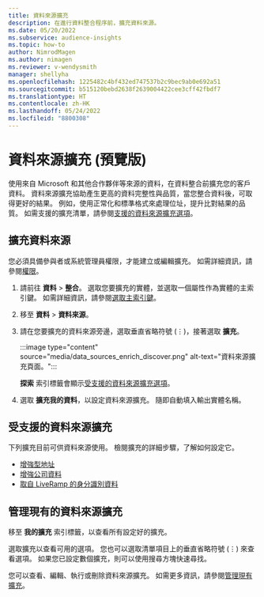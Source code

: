 ```yaml
---
title: 資料來源擴充
description: 在進行資料整合程序前，擴充資料來源。
ms.date: 05/20/2022
ms.subservice: audience-insights
ms.topic: how-to
author: NimrodMagen
ms.author: nimagen
ms.reviewer: v-wendysmith
manager: shellyha
ms.openlocfilehash: 1225482c4bf432ed747537b2c9bec9ab0e692a51
ms.sourcegitcommit: b515120bebd2638f2639004422cee3cff42fbdf7
ms.translationtype: HT
ms.contentlocale: zh-HK
ms.lasthandoff: 05/24/2022
ms.locfileid: "8800308"
---
```

# <a name="enrichment-for-data-sources-preview"></a>資料來源擴充 (預覽版)

使用來自 Microsoft 和其他合作夥伴等來源的資料，在資料整合前擴充您的客戶資料。 資料來源擴充協助產生更高的資料完整性與品質，當您整合資料後，可取得更好的結果。 例如，使用正常化和標準格式來處理位址，提升比對結果的品質。 如需支援的擴充清單，請參閱[支援的資料來源擴充選項](#supported-data-source-enrichments)。

## <a name="enrich-a-data-source"></a>擴充資料來源

您必須具備參與者或系統管理員權限，才能建立或編輯擴充。 如需詳細資訊，請參閱[權限](permissions.md)。  

1. 請前往 **資料** > **整合**。 選取您要擴充的實體，並選取一個屬性作為實體的主索引鍵。 如需詳細資訊，請參閱[選取主索引鍵](map-entities.md#select-primary-key-and-semantic-type-for-attributes)。

1. 移至 **資料** > **資料來源**。

1. 請在您要擴充的資料來源旁邊，選取垂直省略符號 (&vellip;)，接著選取 **擴充**。

   :::image type="content" source="media/data_sources_enrich_discover.png" alt-text="資料來源擴充頁面。":::

   **探索** 索引標籤會顯示[受支援的資料來源擴充選項](#supported-data-source-enrichments)。

1. 選取 **擴充我的資料**，以設定資料來源擴充。 隨即自動填入輸出實體名稱。

## <a name="supported-data-source-enrichments"></a>受支援的資料來源擴充

下列擴充目前可供資料來源使用。 檢閱擴充的詳細步驟，了解如何設定它。

- [增強型地址](enrichment-enhanced-addresses.md)
- [增強公司資料](enrichment-enhanced-company-data.md)
- [取自 LiveRamp 的身分識別資料](enrichment-liveramp.md)

## <a name="manage-existing-data-source-enrichments"></a>管理現有的資料來源擴充

移至 **我的擴充** 索引標籤，以查看所有設定好的擴充。

選取擴充以查看可用的選項。 您也可以選取清單項目上的垂直省略符號 (&vellip;) 來查看選項。 如果您已設定數個擴充，則可以使用搜尋方塊快速尋找。

您可以查看、編輯、執行或刪除資料來源擴充。 如需更多資訊，請參閱[管理現有擴充](enrichment-hub.md)。
